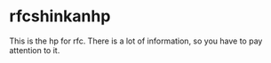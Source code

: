# rfcshinkanhp
This is the hp for rfc.
There is a lot of information, so you have to pay attention to it. 
